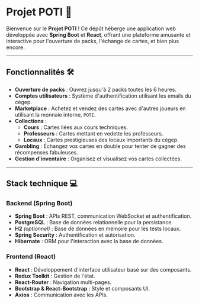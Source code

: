 # Projet POTI 🚀

Bienvenue sur le **Projet POTI** ! Ce dépôt héberge une application web développée avec **Spring Boot** et **React**, offrant une plateforme amusante et interactive pour l'ouverture de packs, l'échange de cartes, et bien plus encore.

---

## Fonctionnalités 🛠️
- **Ouverture de packs** : Ouvrez jusqu'à 2 packs toutes les 6 heures.
- **Comptes utilisateurs** : Système d'authentification utilisant les emails du cégep.
- **Marketplace** : Achetez et vendez des cartes avec d'autres joueurs en utilisant la monnaie interne, `POTI`.
- **Collections** :
  - **Cours** : Cartes liées aux cours techniques.
  - **Professeurs** : Cartes mettant en vedette les professeurs.
  - **Locaux** : Cartes prestigieuses des locaux importants du cégep.
- **Gambling** : Échangez vos cartes en double pour tenter de gagner des récompenses fabuleuses.
- **Gestion d'inventaire** : Organisez et visualisez vos cartes collectées.

---

## Stack technique 💻
### **Backend** (Spring Boot)
- **Spring Boot** : APIs REST, communication WebSocket et authentification.
- **PostgreSQL** : Base de données relationnelle pour la persistance.
- **H2** *(optionnel)* : Base de données en mémoire pour les tests locaux.
- **Spring Security** : Authentification et autorisation.
- **Hibernate** : ORM pour l'interaction avec la base de données.

### **Frontend** (React)
- **React** : Développement d'interface utilisateur basé sur des composants.
- **Redux Toolkit** : Gestion de l'état.
- **React-Router** : Navigation multi-pages.
- **Bootstrap & React-Bootstrap** : Style et composants UI.
- **Axios** : Communication avec les APIs.
